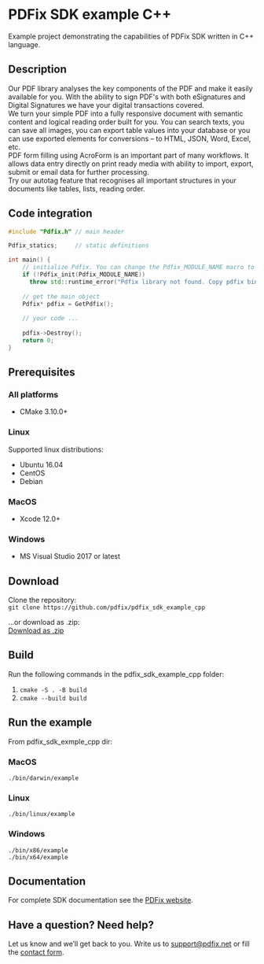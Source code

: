 # PDFix SDK example C++
Example project demonstrating the capabilities of PDFix SDK written in C++
language.

## Description

Our PDF library analyses the key components of the PDF and make it easily
available for you. With the ability to sign PDF's with both eSignatures and
Digital Signatures we have your digital transactions covered.  
We turn your simple PDF into a fully responsive document with semantic content
and logical reading order built for you. You can search texts, you can save all
images, you can export table values into your database or you can use exported
elements for conversions – to HTML, JSON, Word, Excel, etc.  
PDF form filling using AcroForm is an important part of many workflows. It
allows data entry directly on print ready media with ability to import, export,
submit or email data for further processing.  
Try our autotag feature that recognises all important structures in your
documents like tables, lists, reading order.

## Code integration
```cpp
#include "Pdfix.h" // main header

Pdfix_statics;     // static definitions 

int main() {
    // initialize Pdfix. You can change the Pdfix_MODULE_NAME macro to path to the pdfix dll/dylib/so
    if (!Pdfix_init(Pdfix_MODULE_NAME))
      throw std::runtime_error("Pdfix library not found. Copy pdfix binaries into application directory.");
    
    // get the main object
    Pdfix* pdfix = GetPdfix();
    
    // your code ...
    
    pdfix->Destroy();
    return 0;
}
```

## Prerequisites
### All platforms
- CMake 3.10.0+

### Linux
Supported linux distributions:
- Ubuntu 16.04
- CentOS
- Debian

### MacOS
- Xcode 12.0+

### Windows
- MS Visual Studio 2017 or latest

## Download
Clone the repository:  
`git clone https://github.com/pdfix/pdfix_sdk_example_cpp`  

...or download as .zip:  
[Download as .zip](https://github.com/pdfix/pdfix_sdk_example_cpp/archive/master.zip)

## Build
Run the following commands in the pdfix_sdk_example_cpp folder:

1. `cmake -S . -B build`  
2. `cmake --build build`

## Run the example

From pdfix_sdk_exmple_cpp dir:

### MacOS
 `./bin/darwin/example`

### Linux
 `./bin/linux/example`

### Windows
 `./bin/x86/example`  
 `./bin/x64/example`

## Documentation
For complete SDK documentation see the [PDFix website](https://pdfix.net).

## Have a question? Need help?
Let us know and we’ll get back to you. Write us to support@pdfix.net or fill the
[contact form](https://pdfix.net/support/).
